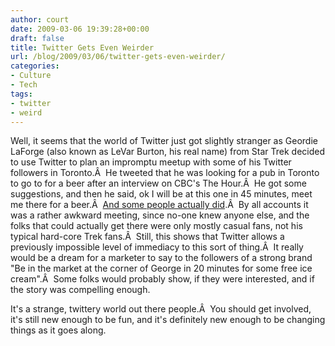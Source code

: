 ```yaml
---
author: court
date: 2009-03-06 19:39:28+00:00
draft: false
title: Twitter Gets Even Weirder
url: /blog/2009/03/06/twitter-gets-even-weirder/
categories:
- Culture
- Tech
tags:
- twitter
- weird
---
```


Well, it seems that the world of Twitter just got slightly stranger as Geordie LaForge (also known as LeVar Burton, his real name) from Star Trek decided to use Twitter to plan an impromptu meetup with some of his Twitter followers in Toronto.Â  He tweeted that he was looking for a pub in Toronto to go to for a beer after an interview on CBC's The Hour.Â  He got some suggestions, and then he said, ok I will be at this one in 45 minutes, meet me there for a beer.Â  [And some people actually did](http://www.theglobeandmail.com/servlet/story/RTGAM.20090305.wgtaweb06/BNStory/Technology/?page=rss&id=RTGAM.20090305.wgtaweb06).Â  By all accounts it was a rather awkward meeting, since no-one knew anyone else, and the folks that could actually get there were only mostly casual fans, not his typical hard-core Trek fans.Â  Still, this shows that Twitter allows a previously impossible level of immediacy to this sort of thing.Â  It really would be a dream for a marketer to say to the followers of a strong brand "Be in the market at the corner of George in 20 minutes for some free ice cream".Â  Some folks would probably show, if they were interested, and if the story was compelling enough.

It's a strange, twittery world out there people.Â  You should get involved, it's still new enough to be fun, and it's definitely new enough to be changing things as it goes along.
